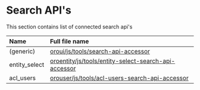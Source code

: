 # Search API's

This section contains list of connected search api's

Name          | Full file name
:-------------|:------------------------------------------------------------------------
(generic)     | [oroui/js/tools/search-api-accessor](../../../../UIBundle/Resources/doc/reference/client-side/search-api-accessor.md)
entity_select | [oroentity/js/tools/entity-select-search-api-accessor](../../../../EntityBundle/Resources/doc/client-side/entity-select-search-api-accessor.md)
acl_users     | [orouser/js/tools/acl-users-search-api-accessor](../../../../UserBundle/Resources/doc/client-side/acl-users-search-api-accessor.md)
